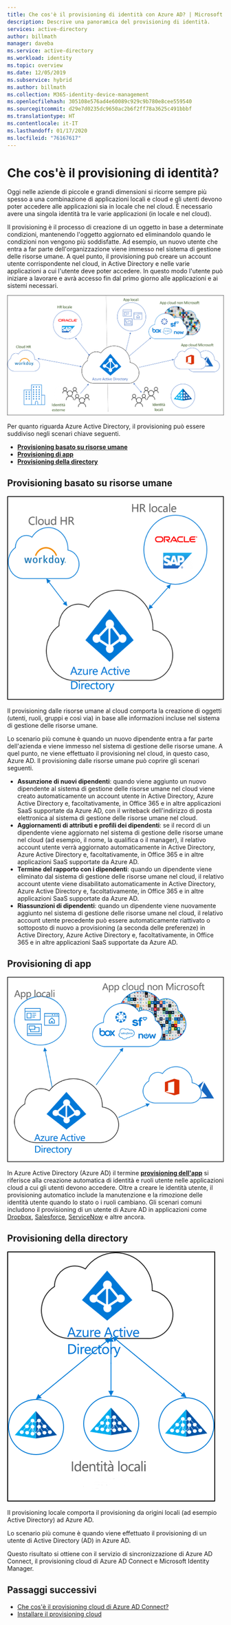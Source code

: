 ```yaml
---
title: Che cos'è il provisioning di identità con Azure AD? | Microsoft Docs
description: Descrive una panoramica del provisioning di identità.
services: active-directory
author: billmath
manager: daveba
ms.service: active-directory
ms.workload: identity
ms.topic: overview
ms.date: 12/05/2019
ms.subservice: hybrid
ms.author: billmath
ms.collection: M365-identity-device-management
ms.openlocfilehash: 305108e576ad4e60089c929c9b780e8cee559540
ms.sourcegitcommit: d29e7d0235dc9650ac2b6f2ff78a3625c491bbbf
ms.translationtype: HT
ms.contentlocale: it-IT
ms.lasthandoff: 01/17/2020
ms.locfileid: "76167617"
---
```

# <a name="what-is-identity-provisioning"></a>Che cos'è il provisioning di identità?

Oggi nelle aziende di piccole e grandi dimensioni si ricorre sempre più spesso a una combinazione di applicazioni locali e cloud e  gli utenti devono poter accedere alle applicazioni sia in locale che nel cloud. È necessario avere una singola identità tra le varie applicazioni (in locale e nel cloud).

Il provisioning è il processo di creazione di un oggetto in base a determinate condizioni, mantenendo l'oggetto aggiornato ed eliminandolo quando le condizioni non vengono più soddisfatte. Ad esempio, un nuovo utente che entra a far parte dell'organizzazione viene immesso nel sistema di gestione delle risorse umane.  A quel punto, il provisioning può creare un account utente corrispondente nel cloud, in Active Directory e nelle varie applicazioni a cui l'utente deve poter accedere.  In questo modo l'utente può iniziare a lavorare e avrà accesso fin dal primo giorno alle applicazioni e ai sistemi necessari. 

![Provisioning cloud](media/what-is-provisioning/cloud1.png)

Per quanto riguarda Azure Active Directory, il provisioning può essere suddiviso negli scenari chiave seguenti.  

- **[Provisioning basato su risorse umane](#hr-driven-provisioning)**  
- **[Provisioning di app](#app-provisioning)**  
- **[Provisioning della directory](#directory-provisioning)** 

## <a name="hr-driven-provisioning"></a>Provisioning basato su risorse umane

![Provisioning cloud](media/what-is-provisioning/cloud2.png)

Il provisioning dalle risorse umane al cloud comporta la creazione di oggetti (utenti, ruoli, gruppi e così via) in base alle informazioni incluse nel sistema di gestione delle risorse umane.  

Lo scenario più comune è quando un nuovo dipendente entra a far parte dell'azienda e viene immesso nel sistema di gestione delle risorse umane.  A quel punto, ne viene effettuato il provisioning nel cloud,  in questo caso, Azure AD.  Il provisioning dalle risorse umane può coprire gli scenari seguenti. 

- **Assunzione di nuovi dipendenti**: quando viene aggiunto un nuovo dipendente al sistema di gestione delle risorse umane nel cloud viene creato automaticamente un account utente in Active Directory, Azure Active Directory e, facoltativamente, in Office 365 e in altre applicazioni SaaS supportate da Azure AD, con il writeback dell'indirizzo di posta elettronica al sistema di gestione delle risorse umane nel cloud.
- **Aggiornamenti di attributi e profili dei dipendenti**: se il record di un dipendente viene aggiornato nel sistema di gestione delle risorse umane nel cloud (ad esempio, il nome, la qualifica o il manager), il relativo account utente verrà aggiornato automaticamente in Active Directory, Azure Active Directory e, facoltativamente, in Office 365 e in altre applicazioni SaaS supportate da Azure AD.
- **Termine del rapporto con i dipendenti**: quando un dipendente viene eliminato dal sistema di gestione delle risorse umane nel cloud, il relativo account utente viene disabilitato automaticamente in Active Directory, Azure Active Directory e, facoltativamente, in Office 365 e in altre applicazioni SaaS supportate da Azure AD.
- **Riassunzioni di dipendenti**: quando un dipendente viene nuovamente aggiunto nel sistema di gestione delle risorse umane nel cloud, il relativo account utente precedente può essere automaticamente riattivato o sottoposto di nuovo a provisioning (a seconda delle preferenze) in Active Directory, Azure Active Directory e, facoltativamente, in Office 365 e in altre applicazioni SaaS supportate da Azure AD.


## <a name="app-provisioning"></a>Provisioning di app

![Provisioning cloud](media/what-is-provisioning/cloud3.png)

In Azure Active Directory (Azure AD) il termine **[provisioning dell'app](https://docs.microsoft.com/azure/active-directory/manage-apps/user-provisioning)** si riferisce alla creazione automatica di identità e ruoli utente nelle applicazioni cloud a cui gli utenti devono accedere. Oltre a creare le identità utente, il provisioning automatico include la manutenzione e la rimozione delle identità utente quando lo stato o i ruoli cambiano. Gli scenari comuni includono il provisioning di un utente di Azure AD in applicazioni come [Dropbox](https://docs.microsoft.com/azure/active-directory/saas-apps/dropboxforbusiness-provisioning-tutorial), [Salesforce](https://docs.microsoft.com/azure/active-directory/saas-apps/salesforce-provisioning-tutorial), [ServiceNow](https://docs.microsoft.com/azure/active-directory/saas-apps/servicenow-provisioning-tutorial) e altre ancora.

## <a name="directory-provisioning"></a>Provisioning della directory

![Provisioning cloud](media/what-is-provisioning/cloud4.png)

Il provisioning locale comporta il provisioning da origini locali (ad esempio Active Directory) ad Azure AD.  

Lo scenario più comune è quando viene effettuato il provisioning di un utente di Active Directory (AD) in Azure AD.

Questo risultato si ottiene con il servizio di sincronizzazione di Azure AD Connect, il provisioning cloud di Azure AD Connect e Microsoft Identity Manager. 
 
## <a name="next-steps"></a>Passaggi successivi 

- [Che cos'è il provisioning cloud di Azure AD Connect?](what-is-cloud-provisioning.md)
- [Installare il provisioning cloud](how-to-install.md)
